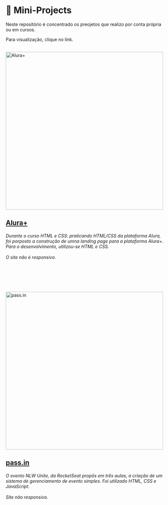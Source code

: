 # 🚀 Mini-Projects 
Neste repositório é concentrado os preojetos que realizo por conta própria ou em cursos. 

Para visualização, clique no link.

<div style="display:inline-block;vertical-align:top">
    <br>
    <img src="https://i.imgur.com/YSXgwA6.png" alt="Alura+" align="left" width="500"/>
</div>

<h2><a href="https://mini-projects-alura-plus.vercel.app/" target="_blank">Alura+</a></h2>
<h6>Durante o curso HTML e CSS: praticando HTML/CSS da plataforma Alura, foi porposto a construção de umna landing page para a plataforma Alura+. Para o desenvolvimento, utilizou-se HTML e CSS.
<br><br>O site não é responsivo.</h6>
<br><br><br>

<div style="display:inline-block;vertical-align:top">
    <br>
    <img src="https://i.imgur.com/6iziHIZ.png" alt="pass.in" align="left" width="500"/>
</div>

<h2><a href="https://mini-projects-nlw-unite.vercel.app/" target="_blank">pass.in</a></h2>
<h6>O evento NLW Unite, da RocketSeat propôs em três aulas, a criação de um sistema de gerenciamento de evento simples. Foi utilizado HTML, CSS e JavaScript.
<br><br>Site não responsivo.</h6>
<br><br>
